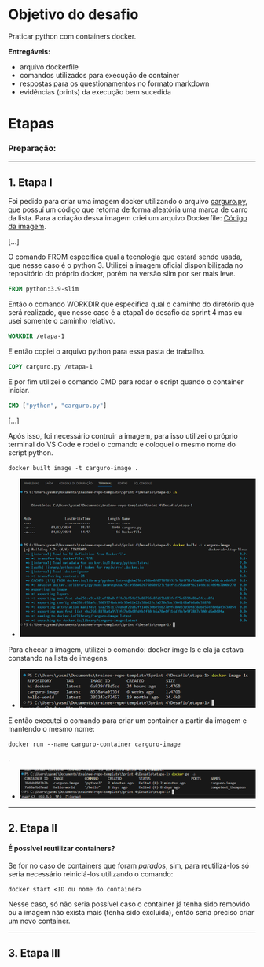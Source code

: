 # Objetivo do desafio

Praticar python com containers docker.

**Entregáveis:**

- arquivo dockerfile
- comandos utilizados para execução de container
- respostas para os questionamentos no formato markdown
- evidências (prints) da execução bem sucedida

# Etapas

### **Preparação**:

___

## 1.  Etapa I

Foi pedido para criar uma imagem docker utilizando o arquivo [carguro.py](../Desafio/etapa-1/carguru.py), que possuí um código que retorna de forma aleatória uma marca de carro da lista. Para a criação dessa imagem criei um arquivo Dockerfile: [Código da imagem](../Desafio/etapa-1/Dockerfile).

[...]

O comando FROM especifica qual a tecnologia que estará sendo usada, que nesse caso é o python 3. Utilizei a imagem oficial disponibilizada no repositório do próprio docker, porém na versão slim por ser mais leve.

```dockerfile
FROM python:3.9-slim
```


Então o comando WORKDIR que especifica qual o caminho do diretório que será realizado, que nesse caso é a etapa1 do desafio da sprint 4 mas eu usei somente o caminho relativo.

```dockerfile
WORKDIR /etapa-1
```


E então copiei o arquivo python para essa pasta de trabalho.

```dockerfile
COPY carguro.py /etapa-1
```


E por fim utilizei o comando CMD para rodar o script quando o container iniciar.

```dockerfile
CMD ["python", "carguro.py"]
```


[...]


Após isso, foi necessário contruir a imagem, para isso utilizei o próprio terminal do VS Code e rodei o comando e coloquei o mesmo nome do script python.

```shell
docker built image -t carguro-image .
```


- ![execução do comando](../Evidencias/build-carguru.png)


Para checar a imagem, utilizei o comando: docker imge ls e ela ja estava constando na lista de imagens.
- ![execução do comando](../Evidencias/imagem-carguro.png)


E então executei o comando para criar um container a partir da imagem e mantendo o mesmo nome:

```shell
docker run --name carguro-container carguro-image
```

.

- ![execução do comando](../Evidencias/container-carguro.png)



___

## 2. Etapa II
 
   #### **É possível reutilizar containers?**

Se for no caso de containers que foram *parados*, sim, para reutilizá-los só seria necessário reiniciá-los utilizando o comando:

```shell
docker start <ID ou nome do container>
```

Nesse caso, só não seria possível caso o container já tenha sido removido ou a imagem não exista mais (tenha sido excluida), então seria preciso criar um novo container.




 ___

## 3. Etapa III


    



